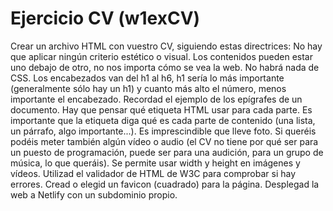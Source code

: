 # Ejercicio CV (w1exCV)

Crear un archivo HTML con vuestro CV, siguiendo estas directrices:
No hay que aplicar ningún criterio estético o visual. Los contenidos pueden estar uno debajo de otro, no nos importa cómo se vea la web. No habrá nada de CSS.
Los encabezados van del h1 al h6, h1 sería lo más importante (generalmente sólo hay un h1) y cuanto más alto el número, menos importante el encabezado. Recordad el ejemplo de los epígrafes de un documento.
Hay que pensar qué etiqueta HTML usar para cada parte. Es importante que la etiqueta diga qué es cada parte de contenido (una lista, un párrafo, algo importante...).
Es imprescindible que lleve foto. Si queréis podéis meter también algún vídeo o audio (el CV no tiene por qué ser para un puesto de programación, puede ser para una audición, para un grupo de música, lo que queráis).
Se permite usar width y height en imágenes y vídeos.
Utilizad el validador de HTML de W3C para comprobar si hay errores.
Cread o elegid un favicon (cuadrado) para la página.
Desplegad la web a Netlify con un subdominio propio.
